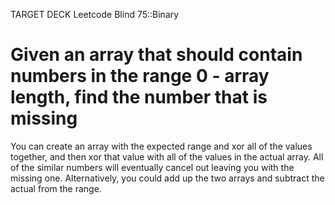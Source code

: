 TARGET DECK
Leetcode Blind 75::Binary
# Given an array that should contain numbers in the range 0 - array length, find the number that is missing <!--fc-->
You can create an array with the expected range and xor all of the values together, and then xor that value with all of the values in the actual array. All of the similar numbers will eventually cancel out leaving you with the missing one. Alternatively, you could add up the two arrays and subtract the actual from the range.
<!--ID: 1718397755628-->


